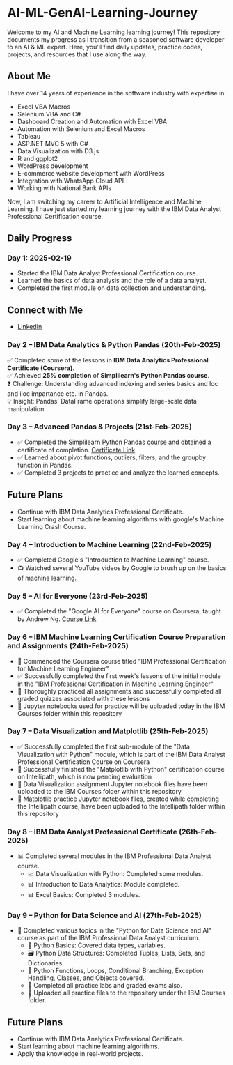 # AI-ML-GenAI-Learning-Journey

Welcome to my AI and Machine Learning learning journey! This repository documents my progress as I transition from a seasoned software developer to an AI & ML expert. Here, you'll find daily updates, practice codes, projects, and resources that I use along the way.

## About Me

I have over 14 years of experience in the software industry with expertise in:
- Excel VBA Macros
- Selenium VBA and C#
- Dashboard Creation and Automation with Excel VBA
- Automation with Selenium and Excel Macros
- Tableau
- ASP.NET MVC 5 with C#
- Data Visualization with D3.js
- R and ggplot2
- WordPress development
- E-commerce website development with WordPress
- Integration with WhatsApp Cloud API
- Working with National Bank APIs

Now, I am switching my career to Artificial Intelligence and Machine Learning. I have just started my learning journey with the IBM Data Analyst Professional Certification course.

## Daily Progress

### Day 1: 2025-02-19
- Started the IBM Data Analyst Professional Certification course.
- Learned the basics of data analysis and the role of a data analyst.
- Completed the first module on data collection and understanding.


## Connect with Me

- [LinkedIn](https://www.linkedin.com/in/ramakrishna-aiml)

### Day 2 – IBM Data Analytics & Python Pandas (20th-Feb-2025)
✅ Completed some of the lessons in **IBM Data Analytics Professional Certificate (Coursera)**.  
✅ Achieved **25% completion** of **Simplilearn's Python Pandas course**.  
❓ Challenge: Understanding advanced indexing and series basics and loc and iloc impartance etc. in Pandas.  
💡 Insight: Pandas' DataFrame operations simplify large-scale data manipulation.

### Day 3 – Advanced Pandas & Projects (21st-Feb-2025)
- ✅ Completed the Simplilearn Python Pandas course and obtained a certificate of completion. [Certificate Link](https://certificates.simplicdn.net/share/7942221_82198091740179698778.pdf)
- ✅ Learned about pivot functions, outliers, filters, and the groupby function in Pandas.
- ✅ Completed 3 projects to practice and analyze the learned concepts.

## Future Plans
- Continue with IBM Data Analytics Professional Certificate.
- Start learning about machine learning algorithms with google's Machine Learning Crash Course.

### Day 4 – Introduction to Machine Learning (22nd-Feb-2025)
- ✅ Completed Google's "Introduction to Machine Learning" course.
- 📺 Watched several YouTube videos by Google to brush up on the basics of machine learning.

### Day 5 – AI for Everyone (23rd-Feb-2025)
- ✅ Completed the "Google AI for Everyone" course on Coursera, taught by Andrew Ng. [Course Link](https://www.coursera.org/learn/ai-for-everyone)

### Day 6 – IBM Machine Learning Certification Course Preparation and Assignments  (24th-Feb-2025)
- 📘 Commenced the Coursera course titled "IBM Professional Certification for Machine Learning Engineer"
- ✅ Successfully completed the first week's lessons of the initial module in the "IBM Professional Certification in Machine Learning Engineer"
- 📝 Thoroughly practiced all assignments and successfully completed all graded quizzes associated with these lessons
- 📂 Jupyter notebooks used for practice will be uploaded today in the IBM Courses folder within this repository

### Day 7 – Data Visualization and Matplotlib (25th-Feb-2025)
- ✅ Successfully completed the first sub-module of the "Data Visualization with Python" module, which is part of the IBM Data Analyst Professional Certification Course on Coursera
- 🏅 Successfully finished the "Matplotlib with Python" certification course on Intellipath, which is now pending evaluation
- 📂 Data Visualization assignment Jupyter notebook files have been uploaded to the IBM Courses folder within this repository
- 📂 Matplotlib practice Jupyter notebook files, created while completing the Intellipath course, have been uploaded to the Intellipath folder within this repository


### Day 8 – IBM Data Analyst Professional Certificate (26th-Feb-2025)
- 📊 Completed several modules in the IBM Professional Data Analyst course.
  - 📈 Data Visualization with Python: Completed some modules.
  - 📊 Introduction to Data Analytics: Module completed.
  - 📊 Excel Basics: Completed 3 modules.

### Day 9 – Python for Data Science and AI (27th-Feb-2025)
- 🐍 Completed various topics in the "Python for Data Science and AI" course as part of the IBM Professional Data Analyst curriculum.
  - 📝 Python Basics: Covered data types, variables.
  - 🗃️ Python Data Structures: Completed Tuples, Lists, Sets, and Dictionaries.
  - 🔄 Python Functions, Loops, Conditional Branching, Exception Handling, Classes, and Objects covered.
  - 💯 Completed all practice labs and graded exams also.
  - 📂 Uploaded all practice files to the repository under the IBM Courses folder.

## Future Plans
- Continue with IBM Data Analytics Professional Certificate.
- Start learning about machine learning algorithms.
- Apply the knowledge in real-world projects.